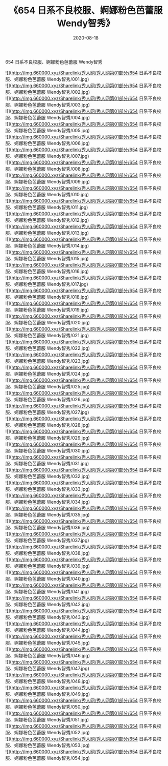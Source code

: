 ﻿---
layout: post
title:  《654 日系不良校服、婀娜粉色芭蕾服 Wendy智秀》
date:   2020-08-18
img: http://img.660000.xyz/Sharelink/秀人网/秀人网第01部分/654 日系不良校服、婀娜粉色芭蕾服 Wendy智秀/000.jpg
categories: [美女, 清纯, 唯美]
---

654 日系不良校服、婀娜粉色芭蕾服 Wendy智秀

  ![](http://img.660000.xyz/Sharelink/秀人网/秀人网第01部分/654 日系不良校服、婀娜粉色芭蕾服 Wendy智秀/001.jpg) <br> ![](http://img.660000.xyz/Sharelink/秀人网/秀人网第01部分/654 日系不良校服、婀娜粉色芭蕾服 Wendy智秀/002.jpg) <br> ![](http://img.660000.xyz/Sharelink/秀人网/秀人网第01部分/654 日系不良校服、婀娜粉色芭蕾服 Wendy智秀/003.jpg) <br> ![](http://img.660000.xyz/Sharelink/秀人网/秀人网第01部分/654 日系不良校服、婀娜粉色芭蕾服 Wendy智秀/004.jpg) <br> ![](http://img.660000.xyz/Sharelink/秀人网/秀人网第01部分/654 日系不良校服、婀娜粉色芭蕾服 Wendy智秀/005.jpg) <br> ![](http://img.660000.xyz/Sharelink/秀人网/秀人网第01部分/654 日系不良校服、婀娜粉色芭蕾服 Wendy智秀/006.jpg) <br> ![](http://img.660000.xyz/Sharelink/秀人网/秀人网第01部分/654 日系不良校服、婀娜粉色芭蕾服 Wendy智秀/007.jpg) <br> ![](http://img.660000.xyz/Sharelink/秀人网/秀人网第01部分/654 日系不良校服、婀娜粉色芭蕾服 Wendy智秀/008.jpg) <br> ![](http://img.660000.xyz/Sharelink/秀人网/秀人网第01部分/654 日系不良校服、婀娜粉色芭蕾服 Wendy智秀/009.jpg) <br> ![](http://img.660000.xyz/Sharelink/秀人网/秀人网第01部分/654 日系不良校服、婀娜粉色芭蕾服 Wendy智秀/010.jpg) <br> ![](http://img.660000.xyz/Sharelink/秀人网/秀人网第01部分/654 日系不良校服、婀娜粉色芭蕾服 Wendy智秀/011.jpg) <br> ![](http://img.660000.xyz/Sharelink/秀人网/秀人网第01部分/654 日系不良校服、婀娜粉色芭蕾服 Wendy智秀/012.jpg) <br> ![](http://img.660000.xyz/Sharelink/秀人网/秀人网第01部分/654 日系不良校服、婀娜粉色芭蕾服 Wendy智秀/013.jpg) <br> ![](http://img.660000.xyz/Sharelink/秀人网/秀人网第01部分/654 日系不良校服、婀娜粉色芭蕾服 Wendy智秀/014.jpg) <br> ![](http://img.660000.xyz/Sharelink/秀人网/秀人网第01部分/654 日系不良校服、婀娜粉色芭蕾服 Wendy智秀/015.jpg) <br> ![](http://img.660000.xyz/Sharelink/秀人网/秀人网第01部分/654 日系不良校服、婀娜粉色芭蕾服 Wendy智秀/016.jpg) <br> ![](http://img.660000.xyz/Sharelink/秀人网/秀人网第01部分/654 日系不良校服、婀娜粉色芭蕾服 Wendy智秀/017.jpg) <br> ![](http://img.660000.xyz/Sharelink/秀人网/秀人网第01部分/654 日系不良校服、婀娜粉色芭蕾服 Wendy智秀/018.jpg) <br> ![](http://img.660000.xyz/Sharelink/秀人网/秀人网第01部分/654 日系不良校服、婀娜粉色芭蕾服 Wendy智秀/019.jpg) <br> ![](http://img.660000.xyz/Sharelink/秀人网/秀人网第01部分/654 日系不良校服、婀娜粉色芭蕾服 Wendy智秀/020.jpg) <br> ![](http://img.660000.xyz/Sharelink/秀人网/秀人网第01部分/654 日系不良校服、婀娜粉色芭蕾服 Wendy智秀/021.jpg) <br> ![](http://img.660000.xyz/Sharelink/秀人网/秀人网第01部分/654 日系不良校服、婀娜粉色芭蕾服 Wendy智秀/022.jpg) <br> ![](http://img.660000.xyz/Sharelink/秀人网/秀人网第01部分/654 日系不良校服、婀娜粉色芭蕾服 Wendy智秀/023.jpg) <br> ![](http://img.660000.xyz/Sharelink/秀人网/秀人网第01部分/654 日系不良校服、婀娜粉色芭蕾服 Wendy智秀/024.jpg) <br> ![](http://img.660000.xyz/Sharelink/秀人网/秀人网第01部分/654 日系不良校服、婀娜粉色芭蕾服 Wendy智秀/025.jpg) <br> ![](http://img.660000.xyz/Sharelink/秀人网/秀人网第01部分/654 日系不良校服、婀娜粉色芭蕾服 Wendy智秀/026.jpg) <br> ![](http://img.660000.xyz/Sharelink/秀人网/秀人网第01部分/654 日系不良校服、婀娜粉色芭蕾服 Wendy智秀/027.jpg) <br> ![](http://img.660000.xyz/Sharelink/秀人网/秀人网第01部分/654 日系不良校服、婀娜粉色芭蕾服 Wendy智秀/028.jpg) <br> ![](http://img.660000.xyz/Sharelink/秀人网/秀人网第01部分/654 日系不良校服、婀娜粉色芭蕾服 Wendy智秀/029.jpg) <br> ![](http://img.660000.xyz/Sharelink/秀人网/秀人网第01部分/654 日系不良校服、婀娜粉色芭蕾服 Wendy智秀/030.jpg) <br> ![](http://img.660000.xyz/Sharelink/秀人网/秀人网第01部分/654 日系不良校服、婀娜粉色芭蕾服 Wendy智秀/031.jpg) <br> ![](http://img.660000.xyz/Sharelink/秀人网/秀人网第01部分/654 日系不良校服、婀娜粉色芭蕾服 Wendy智秀/032.jpg) <br> ![](http://img.660000.xyz/Sharelink/秀人网/秀人网第01部分/654 日系不良校服、婀娜粉色芭蕾服 Wendy智秀/033.jpg) <br> ![](http://img.660000.xyz/Sharelink/秀人网/秀人网第01部分/654 日系不良校服、婀娜粉色芭蕾服 Wendy智秀/034.jpg) <br> ![](http://img.660000.xyz/Sharelink/秀人网/秀人网第01部分/654 日系不良校服、婀娜粉色芭蕾服 Wendy智秀/035.jpg) <br> ![](http://img.660000.xyz/Sharelink/秀人网/秀人网第01部分/654 日系不良校服、婀娜粉色芭蕾服 Wendy智秀/036.jpg) <br> ![](http://img.660000.xyz/Sharelink/秀人网/秀人网第01部分/654 日系不良校服、婀娜粉色芭蕾服 Wendy智秀/037.jpg) <br> ![](http://img.660000.xyz/Sharelink/秀人网/秀人网第01部分/654 日系不良校服、婀娜粉色芭蕾服 Wendy智秀/038.jpg) <br> ![](http://img.660000.xyz/Sharelink/秀人网/秀人网第01部分/654 日系不良校服、婀娜粉色芭蕾服 Wendy智秀/039.jpg) <br> ![](http://img.660000.xyz/Sharelink/秀人网/秀人网第01部分/654 日系不良校服、婀娜粉色芭蕾服 Wendy智秀/040.jpg) <br> ![](http://img.660000.xyz/Sharelink/秀人网/秀人网第01部分/654 日系不良校服、婀娜粉色芭蕾服 Wendy智秀/041.jpg) <br> ![](http://img.660000.xyz/Sharelink/秀人网/秀人网第01部分/654 日系不良校服、婀娜粉色芭蕾服 Wendy智秀/042.jpg) <br> ![](http://img.660000.xyz/Sharelink/秀人网/秀人网第01部分/654 日系不良校服、婀娜粉色芭蕾服 Wendy智秀/043.jpg) <br> ![](http://img.660000.xyz/Sharelink/秀人网/秀人网第01部分/654 日系不良校服、婀娜粉色芭蕾服 Wendy智秀/044.jpg) <br> ![](http://img.660000.xyz/Sharelink/秀人网/秀人网第01部分/654 日系不良校服、婀娜粉色芭蕾服 Wendy智秀/045.jpg) <br> ![](http://img.660000.xyz/Sharelink/秀人网/秀人网第01部分/654 日系不良校服、婀娜粉色芭蕾服 Wendy智秀/046.jpg) <br> ![](http://img.660000.xyz/Sharelink/秀人网/秀人网第01部分/654 日系不良校服、婀娜粉色芭蕾服 Wendy智秀/047.jpg) <br> ![](http://img.660000.xyz/Sharelink/秀人网/秀人网第01部分/654 日系不良校服、婀娜粉色芭蕾服 Wendy智秀/048.jpg) <br> ![](http://img.660000.xyz/Sharelink/秀人网/秀人网第01部分/654 日系不良校服、婀娜粉色芭蕾服 Wendy智秀/049.jpg) <br> ![](http://img.660000.xyz/Sharelink/秀人网/秀人网第01部分/654 日系不良校服、婀娜粉色芭蕾服 Wendy智秀/050.jpg) <br> ![](http://img.660000.xyz/Sharelink/秀人网/秀人网第01部分/654 日系不良校服、婀娜粉色芭蕾服 Wendy智秀/051.jpg) <br> ![](http://img.660000.xyz/Sharelink/秀人网/秀人网第01部分/654 日系不良校服、婀娜粉色芭蕾服 Wendy智秀/052.jpg) <br> ![](http://img.660000.xyz/Sharelink/秀人网/秀人网第01部分/654 日系不良校服、婀娜粉色芭蕾服 Wendy智秀/053.jpg) <br> ![](http://img.660000.xyz/Sharelink/秀人网/秀人网第01部分/654 日系不良校服、婀娜粉色芭蕾服 Wendy智秀/054.jpg) <br>